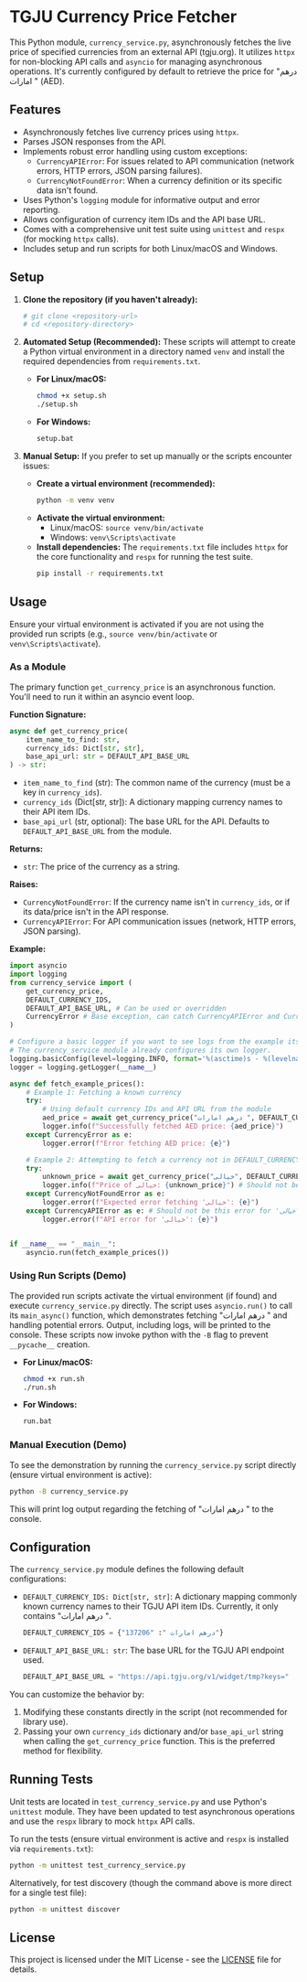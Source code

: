 # TGJU Currency Price Fetcher

This Python module, `currency_service.py`, asynchronously fetches the live price of specified currencies from an external API (tgju.org). It utilizes `httpx` for non-blocking API calls and `asyncio` for managing asynchronous operations. It's currently configured by default to retrieve the price for "درهم امارات " (AED).

## Features

-   Asynchronously fetches live currency prices using `httpx`.
-   Parses JSON responses from the API.
-   Implements robust error handling using custom exceptions:
    -   `CurrencyAPIError`: For issues related to API communication (network errors, HTTP errors, JSON parsing failures).
    -   `CurrencyNotFoundError`: When a currency definition or its specific data isn't found.
-   Uses Python's `logging` module for informative output and error reporting.
-   Allows configuration of currency item IDs and the API base URL.
-   Comes with a comprehensive unit test suite using `unittest` and `respx` (for mocking `httpx` calls).
-   Includes setup and run scripts for both Linux/macOS and Windows.

## Setup

1.  **Clone the repository (if you haven't already):**
    ```bash
    # git clone <repository-url>
    # cd <repository-directory>
    ```

2.  **Automated Setup (Recommended):**
    These scripts will attempt to create a Python virtual environment in a directory named `venv` and install the required dependencies from `requirements.txt`.
    *   **For Linux/macOS:**
        ```bash
        chmod +x setup.sh
        ./setup.sh
        ```
    *   **For Windows:**
        ```bat
        setup.bat
        ```

3.  **Manual Setup:**
    If you prefer to set up manually or the scripts encounter issues:
    *   **Create a virtual environment (recommended):**
        ```bash
        python -m venv venv
        ```
    *   **Activate the virtual environment:**
        *   Linux/macOS: `source venv/bin/activate`
        *   Windows: `venv\Scripts\activate`
    *   **Install dependencies:**
        The `requirements.txt` file includes `httpx` for the core functionality and `respx` for running the test suite.
        ```bash
        pip install -r requirements.txt
        ```

## Usage

Ensure your virtual environment is activated if you are not using the provided run scripts (e.g., `source venv/bin/activate` or `venv\Scripts\activate`).

### As a Module

The primary function `get_currency_price` is an asynchronous function. You'll need to run it within an asyncio event loop.

**Function Signature:**
```python
async def get_currency_price(
    item_name_to_find: str,
    currency_ids: Dict[str, str],
    base_api_url: str = DEFAULT_API_BASE_URL
) -> str:
```
-   `item_name_to_find` (str): The common name of the currency (must be a key in `currency_ids`).
-   `currency_ids` (Dict[str, str]): A dictionary mapping currency names to their API item IDs.
-   `base_api_url` (str, optional): The base URL for the API. Defaults to `DEFAULT_API_BASE_URL` from the module.

**Returns:**
-   `str`: The price of the currency as a string.

**Raises:**
-   `CurrencyNotFoundError`: If the currency name isn't in `currency_ids`, or if its data/price isn't in the API response.
-   `CurrencyAPIError`: For API communication issues (network, HTTP errors, JSON parsing).

**Example:**
```python
import asyncio
import logging
from currency_service import (
    get_currency_price,
    DEFAULT_CURRENCY_IDS,
    DEFAULT_API_BASE_URL, # Can be used or overridden
    CurrencyError # Base exception, can catch CurrencyAPIError and CurrencyNotFoundError
)

# Configure a basic logger if you want to see logs from the example itself
# The currency_service module already configures its own logger.
logging.basicConfig(level=logging.INFO, format='%(asctime)s - %(levelname)s - %(message)s')
logger = logging.getLogger(__name__)

async def fetch_example_prices():
    # Example 1: Fetching a known currency
    try:
        # Using default currency IDs and API URL from the module
        aed_price = await get_currency_price("درهم امارات ", DEFAULT_CURRENCY_IDS)
        logger.info(f"Successfully fetched AED price: {aed_price}")
    except CurrencyError as e:
        logger.error(f"Error fetching AED price: {e}")

    # Example 2: Attempting to fetch a currency not in DEFAULT_CURRENCY_IDS
    try:
        unknown_price = await get_currency_price("خیالی", DEFAULT_CURRENCY_IDS)
        logger.info(f"Price of خیالی: {unknown_price}") # Should not be reached
    except CurrencyNotFoundError as e:
        logger.error(f"Expected error fetching 'خیالی': {e}")
    except CurrencyAPIError as e: # Should not be this error for 'خیالی' if defined locally
        logger.error(f"API error for 'خیالی': {e}")


if __name__ == "__main__":
    asyncio.run(fetch_example_prices())
```

### Using Run Scripts (Demo)

The provided run scripts activate the virtual environment (if found) and execute `currency_service.py` directly. The script uses `asyncio.run()` to call its `main_async()` function, which demonstrates fetching "درهم امارات " and handling potential errors. Output, including logs, will be printed to the console. These scripts now invoke python with the `-B` flag to prevent `__pycache__` creation.

*   **For Linux/macOS:**
    ```bash
    chmod +x run.sh
    ./run.sh
    ```
*   **For Windows:**
    ```bat
    run.bat
    ```

### Manual Execution (Demo)

To see the demonstration by running the `currency_service.py` script directly (ensure virtual environment is active):

```bash
python -B currency_service.py
```
This will print log output regarding the fetching of "درهم امارات " to the console.

## Configuration

The `currency_service.py` module defines the following default configurations:
-   `DEFAULT_CURRENCY_IDS: Dict[str, str]`: A dictionary mapping commonly known currency names to their TGJU API item IDs. Currently, it only contains "درهم امارات ".
    ```python
    DEFAULT_CURRENCY_IDS = {"درهم امارات ": "137206"}
    ```
-   `DEFAULT_API_BASE_URL: str`: The base URL for the TGJU API endpoint used.
    ```python
    DEFAULT_API_BASE_URL = "https://api.tgju.org/v1/widget/tmp?keys="
    ```
You can customize the behavior by:
1.  Modifying these constants directly in the script (not recommended for library use).
2.  Passing your own `currency_ids` dictionary and/or `base_api_url` string when calling the `get_currency_price` function. This is the preferred method for flexibility.

## Running Tests

Unit tests are located in `test_currency_service.py` and use Python's `unittest` module. They have been updated to test asynchronous operations and use the `respx` library to mock `httpx` API calls.

To run the tests (ensure virtual environment is active and `respx` is installed via `requirements.txt`):

```bash
python -m unittest test_currency_service.py
```
Alternatively, for test discovery (though the command above is more direct for a single test file):
```bash
python -m unittest discover
```

## License

This project is licensed under the MIT License - see the [LICENSE](LICENSE) file for details.
